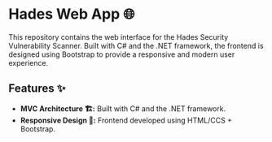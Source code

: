 # Hades Web App 🌐

This repository contains the web interface for the Hades Security Vulnerability Scanner. Built with C# and the .NET framework, the frontend is designed using Bootstrap to provide a responsive and modern user experience.

## Features ✨

- **MVC Architecture 🏗️:** Built with C# and the .NET framework.
- **Responsive Design 📱:** Frontend developed using HTML/CCS + Bootstrap.
